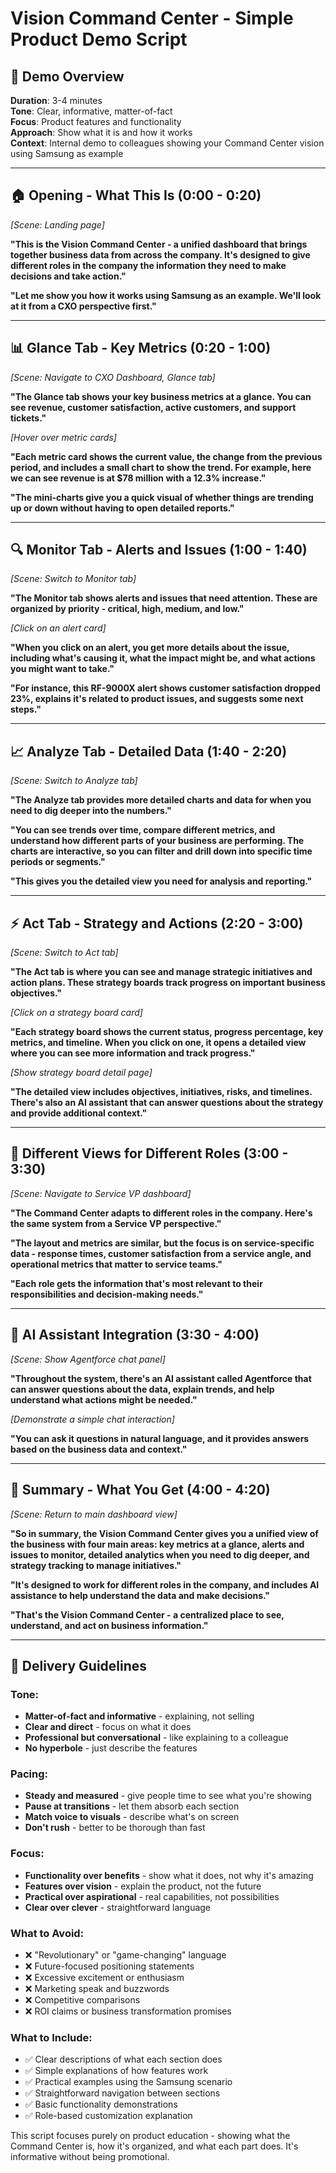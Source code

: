 # Vision Command Center - Simple Product Demo Script

## 🎯 **Demo Overview**
**Duration**: 3-4 minutes  
**Tone**: Clear, informative, matter-of-fact  
**Focus**: Product features and functionality  
**Approach**: Show what it is and how it works  
**Context**: Internal demo to colleagues showing your Command Center vision using Samsung as example

---

## 🏠 **Opening - What This Is (0:00 - 0:20)**

*[Scene: Landing page]*

**"This is the Vision Command Center - a unified dashboard that brings together business data from across the company. It's designed to give different roles in the company the information they need to make decisions and take action."**

**"Let me show you how it works using Samsung as an example. We'll look at it from a CXO perspective first."**

---

## 📊 **Glance Tab - Key Metrics (0:20 - 1:00)**

*[Scene: Navigate to CXO Dashboard, Glance tab]*

**"The Glance tab shows your key business metrics at a glance. You can see revenue, customer satisfaction, active customers, and support tickets."**

*[Hover over metric cards]*

**"Each metric card shows the current value, the change from the previous period, and includes a small chart to show the trend. For example, here we can see revenue is at $78 million with a 12.3% increase."**

**"The mini-charts give you a quick visual of whether things are trending up or down without having to open detailed reports."**

---

## 🔍 **Monitor Tab - Alerts and Issues (1:00 - 1:40)**

*[Scene: Switch to Monitor tab]*

**"The Monitor tab shows alerts and issues that need attention. These are organized by priority - critical, high, medium, and low."**

*[Click on an alert card]*

**"When you click on an alert, you get more details about the issue, including what's causing it, what the impact might be, and what actions you might want to take."**

**"For instance, this RF-9000X alert shows customer satisfaction dropped 23%, explains it's related to product issues, and suggests some next steps."**

---

## 📈 **Analyze Tab - Detailed Data (1:40 - 2:20)**

*[Scene: Switch to Analyze tab]*

**"The Analyze tab provides more detailed charts and data for when you need to dig deeper into the numbers."**

**"You can see trends over time, compare different metrics, and understand how different parts of your business are performing. The charts are interactive, so you can filter and drill down into specific time periods or segments."**

**"This gives you the detailed view you need for analysis and reporting."**

---

## ⚡ **Act Tab - Strategy and Actions (2:20 - 3:00)**

*[Scene: Switch to Act tab]*

**"The Act tab is where you can see and manage strategic initiatives and action plans. These strategy boards track progress on important business objectives."**

*[Click on a strategy board card]*

**"Each strategy board shows the current status, progress percentage, key metrics, and timeline. When you click on one, it opens a detailed view where you can see more information and track progress."**

*[Show strategy board detail page]*

**"The detailed view includes objectives, initiatives, risks, and timelines. There's also an AI assistant that can answer questions about the strategy and provide additional context."**

---

## 👥 **Different Views for Different Roles (3:00 - 3:30)**

*[Scene: Navigate to Service VP dashboard]*

**"The Command Center adapts to different roles in the company. Here's the same system from a Service VP perspective."**

**"The layout and metrics are similar, but the focus is on service-specific data - response times, customer satisfaction from a service angle, and operational metrics that matter to service teams."**

**"Each role gets the information that's most relevant to their responsibilities and decision-making needs."**

---

## 🤖 **AI Assistant Integration (3:30 - 4:00)**

*[Scene: Show Agentforce chat panel]*

**"Throughout the system, there's an AI assistant called Agentforce that can answer questions about the data, explain trends, and help understand what actions might be needed."**

*[Demonstrate a simple chat interaction]*

**"You can ask it questions in natural language, and it provides answers based on the business data and context."**

---

## 📱 **Summary - What You Get (4:00 - 4:20)**

*[Scene: Return to main dashboard view]*

**"So in summary, the Vision Command Center gives you a unified view of the business with four main areas: key metrics at a glance, alerts and issues to monitor, detailed analytics when you need to dig deeper, and strategy tracking to manage initiatives."**

**"It's designed to work for different roles in the company, and includes AI assistance to help understand the data and make decisions."**

**"That's the Vision Command Center - a centralized place to see, understand, and act on business information."**

---

## 🎤 **Delivery Guidelines**

### **Tone:**
- **Matter-of-fact and informative** - explaining, not selling
- **Clear and direct** - focus on what it does
- **Professional but conversational** - like explaining to a colleague
- **No hyperbole** - just describe the features

### **Pacing:**
- **Steady and measured** - give people time to see what you're showing
- **Pause at transitions** - let them absorb each section
- **Match voice to visuals** - describe what's on screen
- **Don't rush** - better to be thorough than fast

### **Focus:**
- **Functionality over benefits** - show what it does, not why it's amazing
- **Features over vision** - explain the product, not the future
- **Practical over aspirational** - real capabilities, not possibilities
- **Clear over clever** - straightforward language

### **What to Avoid:**
- ❌ "Revolutionary" or "game-changing" language
- ❌ Future-focused positioning statements
- ❌ Excessive excitement or enthusiasm
- ❌ Marketing speak and buzzwords
- ❌ Competitive comparisons
- ❌ ROI claims or business transformation promises

### **What to Include:**
- ✅ Clear descriptions of what each section does
- ✅ Simple explanations of how features work
- ✅ Practical examples using the Samsung scenario
- ✅ Straightforward navigation between sections
- ✅ Basic functionality demonstrations
- ✅ Role-based customization explanation

This script focuses purely on product education - showing what the Command Center is, how it's organized, and what each part does. It's informative without being promotional.
